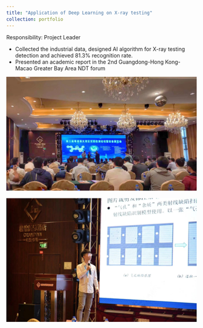 ```yaml
---
title: "Application of Deep Learning on X-ray testing"
collection: portfolio
---
```


Responsibility: Project Leader 
- Collected the industrial data, designed AI algorithm for X-ray testing detection and achieved 81.3% recognition rate.
- Presented an academic report in the 2nd Guangdong-Hong Kong- Macao Greater Bay Area NDT forum

<img src='/images/project_2_1.png'>
<br />
<br />
<img src='/images/project_2_2.png'>